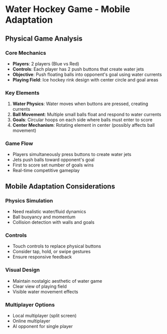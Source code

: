 # Water Hockey Game - Mobile Adaptation

## Physical Game Analysis

### Core Mechanics
- **Players**: 2 players (Blue vs Red)
- **Controls**: Each player has 2 push buttons that create water jets
- **Objective**: Push floating balls into opponent's goal using water currents
- **Playing Field**: Ice hockey rink design with center circle and goal areas

### Key Elements
1. **Water Physics**: Water moves when buttons are pressed, creating currents
2. **Ball Movement**: Multiple small balls float and respond to water currents
3. **Goals**: Circular hoops on each side where balls must enter to score
4. **Center Mechanism**: Rotating element in center (possibly affects ball movement)

### Game Flow
- Players simultaneously press buttons to create water jets
- Jets push balls toward opponent's goal
- First to score set number of goals wins
- Real-time competitive gameplay

## Mobile Adaptation Considerations

### Physics Simulation
- Need realistic water/fluid dynamics
- Ball buoyancy and momentum
- Collision detection with walls and goals

### Controls
- Touch controls to replace physical buttons
- Consider tap, hold, or swipe gestures
- Ensure responsive feedback

### Visual Design
- Maintain nostalgic aesthetic of water game
- Clear view of playing field
- Visible water movement effects

### Multiplayer Options
- Local multiplayer (split screen)
- Online multiplayer
- AI opponent for single player